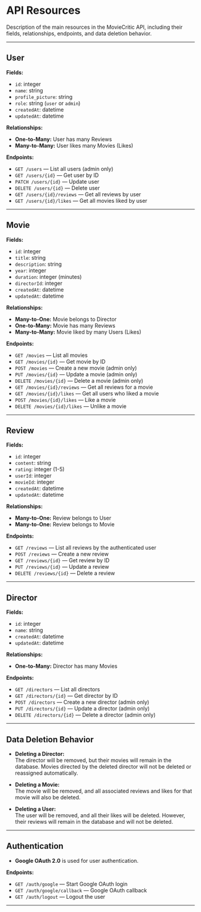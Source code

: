 # API Resources

Description of the main resources in the MovieCritic API, including their fields, relationships, endpoints, and data deletion behavior.

---

## User

**Fields:**
- `id`: integer
- `name`: string
- `profile_picture`: string
- `role`: string (`user` or `admin`)
- `createdAt`: datetime
- `updatedAt`: datetime

**Relationships:**
- **One-to-Many:** User has many Reviews
- **Many-to-Many:** User likes many Movies (Likes)

**Endpoints:**
- `GET /users` — List all users (admin only)
- `GET /users/{id}` — Get user by ID
- `PATCH /users/{id}` — Update user
- `DELETE /users/{id}` — Delete user
- `GET /users/{id}/reviews` — Get all reviews by user
- `GET /users/{id}/likes` — Get all movies liked by user

---

## Movie

**Fields:**
- `id`: integer
- `title`: string
- `description`: string
- `year`: integer
- `duration`: integer (minutes)
- `directorId`: integer
- `createdAt`: datetime
- `updatedAt`: datetime

**Relationships:**
- **Many-to-One:** Movie belongs to Director
- **One-to-Many:** Movie has many Reviews
- **Many-to-Many:** Movie liked by many Users (Likes)

**Endpoints:**
- `GET /movies` — List all movies
- `GET /movies/{id}` — Get movie by ID
- `POST /movies` — Create a new movie (admin only)
- `PUT /movies/{id}` — Update a movie (admin only)
- `DELETE /movies/{id}` — Delete a movie (admin only)
- `GET /movies/{id}/reviews` — Get all reviews for a movie
- `GET /movies/{id}/likes` — Get all users who liked a movie
- `POST /movies/{id}/likes` — Like a movie
- `DELETE /movies/{id}/likes` — Unlike a movie

---

## Review

**Fields:**
- `id`: integer
- `content`: string
- `rating`: integer (1-5)
- `userId`: integer
- `movieId`: integer
- `createdAt`: datetime
- `updatedAt`: datetime

**Relationships:**
- **Many-to-One:** Review belongs to User
- **Many-to-One:** Review belongs to Movie

**Endpoints:**
- `GET /reviews` — List all reviews by the authenticated user
- `POST /reviews` — Create a new review
- `GET /reviews/{id}` — Get review by ID
- `PUT /reviews/{id}` — Update a review
- `DELETE /reviews/{id}` — Delete a review

---

## Director

**Fields:**
- `id`: integer
- `name`: string
- `createdAt`: datetime
- `updatedAt`: datetime

**Relationships:**
- **One-to-Many:** Director has many Movies

**Endpoints:**
- `GET /directors` — List all directors
- `GET /directors/{id}` — Get director by ID
- `POST /directors` — Create a new director (admin only)
- `PUT /directors/{id}` — Update a director (admin only)
- `DELETE /directors/{id}` — Delete a director (admin only)

---

## Data Deletion Behavior

- **Deleting a Director:**  
  The director will be removed, but their movies will remain in the database. Movies directed by the deleted director will not be deleted or reassigned automatically.

- **Deleting a Movie:**  
  The movie will be removed, and all associated reviews and likes for that movie will also be deleted.

- **Deleting a User:**  
  The user will be removed, and all their likes will be deleted. However, their reviews will remain in the database and will not be deleted.

---

## Authentication

- **Google OAuth 2.0** is used for user authentication.

**Endpoints:**
- `GET /auth/google` — Start Google OAuth login
- `GET /auth/google/callback` — Google OAuth callback
- `GET /auth/logout` — Logout the user

---
